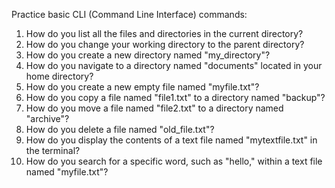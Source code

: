 Practice basic CLI (Command Line Interface) commands:

1. How do you list all the files and directories in the current directory?
2. How do you change your working directory to the parent directory?
3. How do you create a new directory named "my_directory"?
4. How do you navigate to a directory named "documents" located in your home directory?
5. How do you create a new empty file named "myfile.txt"?
6. How do you copy a file named "file1.txt" to a directory named "backup"?
7. How do you move a file named "file2.txt" to a directory named "archive"?
8. How do you delete a file named "old_file.txt"?
9. How do you display the contents of a text file named "mytextfile.txt" in the terminal?
10. How do you search for a specific word, such as "hello," within a text file named "myfile.txt"?
